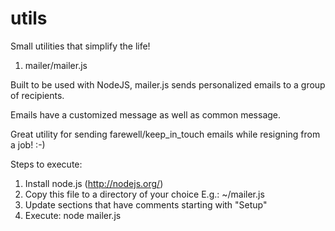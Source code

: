 utils
=====

Small utilities that simplify the life!

1) mailer/mailer.js

Built to be used with NodeJS, mailer.js sends personalized emails to a group of recipients.

Emails have a customized message as well as common message.

Great utility for sending farewell/keep_in_touch emails while resigning from a job! :-)

Steps to execute:
  1. Install node.js (http://nodejs.org/)
  2. Copy this file to a directory of your choice E.g.: ~/mailer.js
  3. Update sections that have comments starting with "Setup"
  4. Execute: node mailer.js
